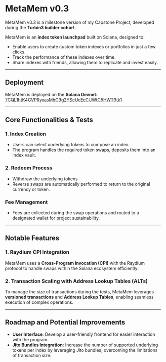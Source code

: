 # MetaMem v0.3  

MetaMem v0.3 is a milestone version of my Capstone Project, developed during the **Turbin3 builder cohort**.  

MetaMem is an **index token launchpad** built on Solana, designed to:  
- Enable users to create custom token indexes or portfolios in just a few clicks.  
- Track the performance of these indexes over time.  
- Share indexes with friends, allowing them to replicate and invest easily.  

---

## Deployment  
MetaMem is deployed on the **Solana Devnet**:  
[7CQL1htK4GVPRyxasMhC9g2YScUeEcCUWtC5HWT9tk1](https://solana.fm/address/7CQL1htK4GVPRyxasMhC9g2YScUeEcCUWtC5HWT9tk1?cluster=devnet-alpha)  

---

## Core Functionalities & Tests

### 1. Index Creation  
- Users can select underlying tokens to compose an index.  
- The program handles the required token swaps, deposits them into an index vault.  

### 2. Redeem Process  
- Withdraw the underlying tokens
- Reverse swaps are automatically performed to return to the original currency or token.  

### Fee Management  
- Fees are collected during the swap operations and routed to a designated wallet for project sustainability.  

---

## Notable Features  

### **1. Raydium CPI Integration**  
MetaMem uses a **Cross-Program Invocation (CPI)** with the Raydium protocol to handle swaps within the Solana ecosystem efficiently.  

### **2. Transaction Scaling with Address Lookup Tables (ALTs)**  
To manage the size of transactions during the tests, MetaMem leverages **versioned transactions** and **Address Lookup Tables**, enabling seamless execution of complex operations.  

---

## Roadmap and Potential Improvements  

- **User Interface**: Develop a user-friendly frontend for easier interaction with the program.  
- **Jito Bundles Integration**: Increase the number of supported underlying tokens per index by leveraging Jito bundles, overcoming the limitations of transaction size.  
